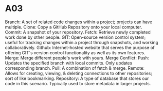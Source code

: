 # A03
Branch: A set of related code changes within a project; projects can have multiple.
Clone: Copy a GitHub Repository onto your local computer.
Commit: A snapshot of your repository.
Fetch: Retrieve newly completed work done by other people.
GIT: Open-source version control system; useful for tracking changes within a project through snapshots, and working collaboratively.
Github: Internet-hosted website that serves the purpose of offering GIT's version control functionality as well as its own features.
Merge: Merge different people's work with yours.
Merge Conflict: 
Push: Updates the specified branch with local commits. Only updates corresponding branch.
Pull: A combination of fetch & merge.
Remote: Allows for creating, viewing, & deleting connections to other repositories; sort of like bookmarking.
Repository: A type of database that stores our code in this scenario. Typically used to store metadata in larger projects.

